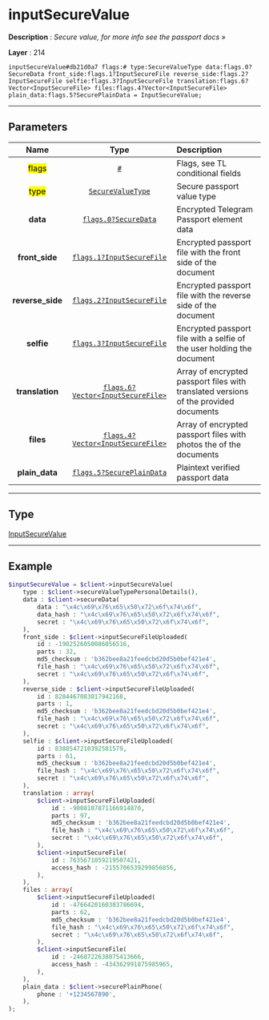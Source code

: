 # inputSecureValue

**Description** : *Secure value, for more info see the passport docs &raquo;*

**Layer** : 214

```tl
inputSecureValue#db21d0a7 flags:# type:SecureValueType data:flags.0?SecureData front_side:flags.1?InputSecureFile reverse_side:flags.2?InputSecureFile selfie:flags.3?InputSecureFile translation:flags.6?Vector<InputSecureFile> files:flags.4?Vector<InputSecureFile> plain_data:flags.5?SecurePlainData = InputSecureValue;
```

---

## Parameters

| Name | Type | Description |
| :---: | :---: | :--- |
| <mark>flags</mark> | [`#`](type/#) | Flags, see TL conditional fields |
| <mark>type</mark> | [`SecureValueType`](type/SecureValueType) | Secure passport value type |
| **data** | [`flags.0?SecureData`](type/SecureData) | Encrypted Telegram Passport element data |
| **front_side** | [`flags.1?InputSecureFile`](type/InputSecureFile) | Encrypted passport file with the front side of the document |
| **reverse_side** | [`flags.2?InputSecureFile`](type/InputSecureFile) | Encrypted passport file with the reverse side of the document |
| **selfie** | [`flags.3?InputSecureFile`](type/InputSecureFile) | Encrypted passport file with a selfie of the user holding the document |
| **translation** | [`flags.6?Vector<InputSecureFile>`](type/InputSecureFile) | Array of encrypted passport files with translated versions of the provided documents |
| **files** | [`flags.4?Vector<InputSecureFile>`](type/InputSecureFile) | Array of encrypted passport files with photos the of the documents |
| **plain_data** | [`flags.5?SecurePlainData`](type/SecurePlainData) | Plaintext verified passport data |

---

## Type

[InputSecureValue](type/InputSecureValue)

---

## Example

```php
$inputSecureValue = $client->inputSecureValue(
	type : $client->secureValueTypePersonalDetails(),
	data : $client->secureData(
		data : "\x4c\x69\x76\x65\x50\x72\x6f\x74\x6f",
		data_hash : "\x4c\x69\x76\x65\x50\x72\x6f\x74\x6f",
		secret : "\x4c\x69\x76\x65\x50\x72\x6f\x74\x6f",
	),
	front_side : $client->inputSecureFileUploaded(
		id : -1902526050086056516,
		parts : 32,
		md5_checksum : 'b362bee8a21feedcbd20d5b0bef421e4',
		file_hash : "\x4c\x69\x76\x65\x50\x72\x6f\x74\x6f",
		secret : "\x4c\x69\x76\x65\x50\x72\x6f\x74\x6f",
	),
	reverse_side : $client->inputSecureFileUploaded(
		id : 8284467083017942168,
		parts : 1,
		md5_checksum : 'b362bee8a21feedcbd20d5b0bef421e4',
		file_hash : "\x4c\x69\x76\x65\x50\x72\x6f\x74\x6f",
		secret : "\x4c\x69\x76\x65\x50\x72\x6f\x74\x6f",
	),
	selfie : $client->inputSecureFileUploaded(
		id : 8388547210392581579,
		parts : 61,
		md5_checksum : 'b362bee8a21feedcbd20d5b0bef421e4',
		file_hash : "\x4c\x69\x76\x65\x50\x72\x6f\x74\x6f",
		secret : "\x4c\x69\x76\x65\x50\x72\x6f\x74\x6f",
	),
	translation : array(
		$client->inputSecureFileUploaded(
			id : -9008107871166914870,
			parts : 97,
			md5_checksum : 'b362bee8a21feedcbd20d5b0bef421e4',
			file_hash : "\x4c\x69\x76\x65\x50\x72\x6f\x74\x6f",
			secret : "\x4c\x69\x76\x65\x50\x72\x6f\x74\x6f",
		),
		$client->inputSecureFile(
			id : 7635671059219507421,
			access_hash : -2155706539299856856,
		),
	),
	files : array(
		$client->inputSecureFileUploaded(
			id : -4766420160383786694,
			parts : 62,
			md5_checksum : 'b362bee8a21feedcbd20d5b0bef421e4',
			file_hash : "\x4c\x69\x76\x65\x50\x72\x6f\x74\x6f",
			secret : "\x4c\x69\x76\x65\x50\x72\x6f\x74\x6f",
		),
		$client->inputSecureFile(
			id : -2468722638075413666,
			access_hash : -434362991875985965,
		),
	),
	plain_data : $client->securePlainPhone(
		phone : '+1234567890',
	),
);
```